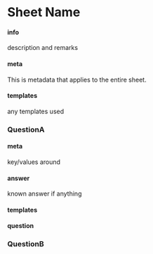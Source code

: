 # Sheet Name
#### info
description and remarks
#### meta
This is metadata that applies to the entire sheet.
#### templates
any templates used 
### QuestionA
#### meta
key/values around 
#### answer
known answer if anything
#### templates

#### question


### QuestionB

